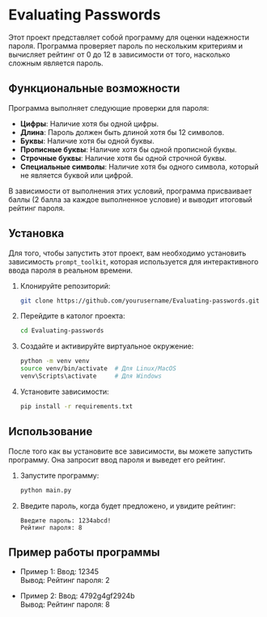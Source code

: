 # Evaluating Passwords

Этот проект представляет собой программу для оценки надежности пароля. Программа проверяет пароль по нескольким критериям и вычисляет рейтинг от 0 до 12 в зависимости от того, насколько сложным является пароль.

## Функциональные возможности

Программа выполняет следующие проверки для пароля:

- **Цифры**: Наличие хотя бы одной цифры.
- **Длина**: Пароль должен быть длиной хотя бы 12 символов.
- **Буквы**: Наличие хотя бы одной буквы.
- **Прописные буквы**: Наличие хотя бы одной прописной буквы.
- **Строчные буквы**: Наличие хотя бы одной строчной буквы.
- **Специальные символы**: Наличие хотя бы одного символа, который не является буквой или цифрой.

В зависимости от выполнения этих условий, программа присваивает баллы (2 балла за каждое выполненное условие) и выводит итоговый рейтинг пароля.

## Установка

Для того, чтобы запустить этот проект, вам необходимо установить зависимость `prompt_toolkit`, которая используется для интерактивного ввода пароля в реальном времени.

1. Клонируйте репозиторий:
    ```bash
    git clone https://github.com/yourusername/Evaluating-passwords.git
2. Перейдите в католог проекта:
    ```bash
    cd Evaluating-passwords
3. Создайте и активируйте виртуальное окружение:
    ```bash
    python -m venv venv
    source venv/bin/activate  # Для Linux/MacOS
    venv\Scripts\activate     # Для Windows
4. Установите зависимости:
    ```bash
    pip install -r requirements.txt
   
## Использование

После того как вы установите все зависимости, вы можете запустить программу. Она запросит ввод пароля и выведет его рейтинг.

1. Запустите программу:
    ```bash
    python main.py
2. Введите пароль, когда будет предложено, и увидите рейтинг:
    ```
    Введите пароль: 1234abcd!
    Рейтинг пароля: 8
    ```
   
## Пример работы программы

- Пример 1: Ввод: 12345\
  Вывод: Рейтинг пароля: 2

- Пример 2: Ввод: 4792g4gf2924b\
Вывод: Рейтинг пароля: 8
